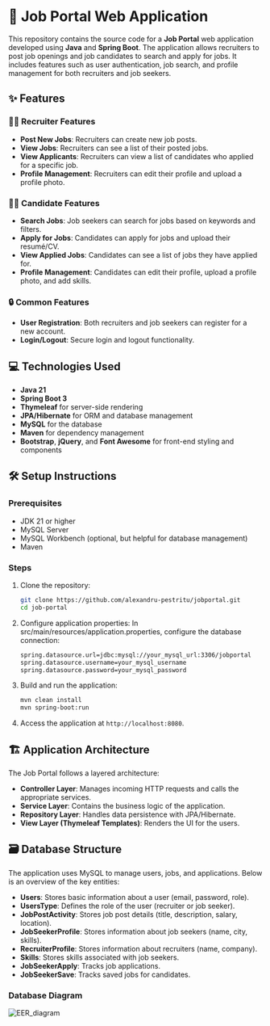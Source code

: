 # 💼 Job Portal Web Application

This repository contains the source code for a **Job Portal** web application developed using **Java** and **Spring Boot**. The application allows recruiters to post job openings and job candidates to search and apply for jobs. It includes features such as user authentication, job search, and profile management for both recruiters and job seekers.

## ✨ Features

### 👩‍💼 Recruiter Features
- **Post New Jobs**: Recruiters can create new job posts.
- **View Jobs**: Recruiters can see a list of their posted jobs.
- **View Applicants**: Recruiters can view a list of candidates who applied for a specific job.
- **Profile Management**: Recruiters can edit their profile and upload a profile photo.

### 👨‍💻 Candidate Features
- **Search Jobs**: Job seekers can search for jobs based on keywords and filters.
- **Apply for Jobs**: Candidates can apply for jobs and upload their resumé/CV.
- **View Applied Jobs**: Candidates can see a list of jobs they have applied for.
- **Profile Management**: Candidates can edit their profile, upload a profile photo, and add skills.

### 🔒 Common Features
- **User Registration**: Both recruiters and job seekers can register for a new account.
- **Login/Logout**: Secure login and logout functionality.

## 💻 Technologies Used

- **Java 21**
- **Spring Boot 3**
- **Thymeleaf** for server-side rendering
- **JPA/Hibernate** for ORM and database management
- **MySQL** for the database
- **Maven** for dependency management
- **Bootstrap**, **jQuery**, and **Font Awesome** for front-end styling and components

## 🛠 Setup Instructions

### Prerequisites
- JDK 21 or higher
- MySQL Server
- MySQL Workbench (optional, but helpful for database management)
- Maven

### Steps

1. Clone the repository:
   ```bash
   git clone https://github.com/alexandru-pestritu/jobportal.git
   cd job-portal
   ```

2. Configure application properties: In src/main/resources/application.properties, configure the database connection:
   ```bash
   spring.datasource.url=jdbc:mysql://your_mysql_url:3306/jobportal
   spring.datasource.username=your_mysql_username
   spring.datasource.password=your_mysql_password
   ```
3. Build and run the application:
   ```bash
   mvn clean install
   mvn spring-boot:run
   ```
4. Access the application at ```http://localhost:8080```.

## 🏗 Application Architecture
The Job Portal follows a layered architecture:

- **Controller Layer**: Manages incoming HTTP requests and calls the appropriate services.
- **Service Layer**: Contains the business logic of the application.
- **Repository Layer**: Handles data persistence with JPA/Hibernate.
- **View Layer (Thymeleaf Templates)**: Renders the UI for the users.

## 🗃 Database Structure
The application uses MySQL to manage users, jobs, and applications. Below is an overview of the key entities:
- **Users**: Stores basic information about a user (email, password, role).
- **UsersType**: Defines the role of the user (recruiter or job seeker).
- **JobPostActivity**: Stores job post details (title, description, salary, location).
- **JobSeekerProfile**: Stores information about job seekers (name, city, skills).
- **RecruiterProfile**: Stores information about recruiters (name, company).
- **Skills**: Stores skills associated with job seekers.
- **JobSeekerApply**: Tracks job applications.
- **JobSeekerSave**: Tracks saved jobs for candidates.

### Database Diagram
![EER_diagram](https://github.com/user-attachments/assets/dd6cabc4-b18b-421a-8627-cd85bc5c0d58)

